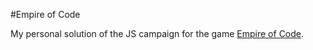 #Empire of Code

My personal solution of the JS campaign for the game [Empire of Code](https://empireofcode.com/).
